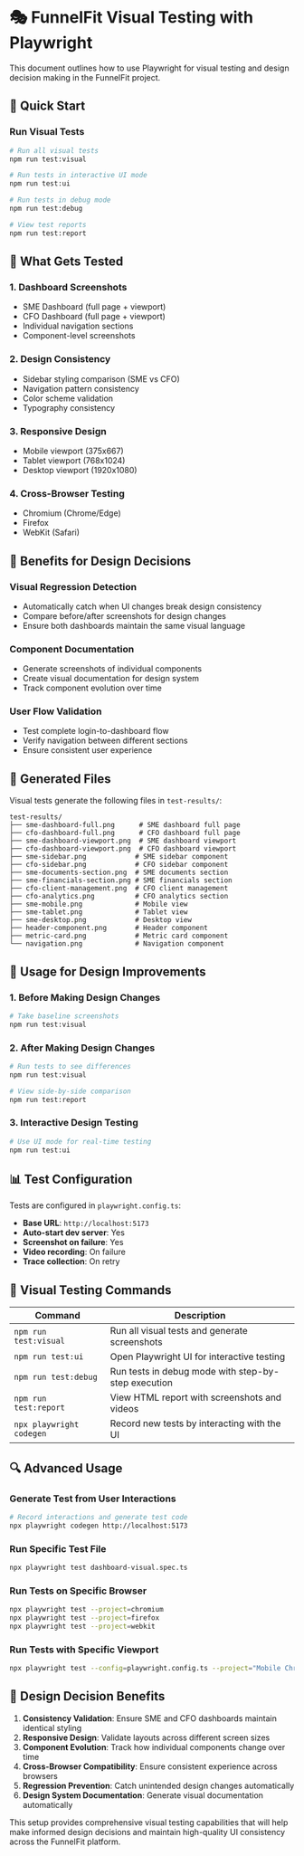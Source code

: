 # 🎭 FunnelFit Visual Testing with Playwright

This document outlines how to use Playwright for visual testing and design decision making in the FunnelFit project.

## 🚀 Quick Start

### Run Visual Tests
```bash
# Run all visual tests
npm run test:visual

# Run tests in interactive UI mode
npm run test:ui

# Run tests in debug mode
npm run test:debug

# View test reports
npm run test:report
```

## 📸 What Gets Tested

### 1. **Dashboard Screenshots**
- SME Dashboard (full page + viewport)
- CFO Dashboard (full page + viewport)
- Individual navigation sections
- Component-level screenshots

### 2. **Design Consistency**
- Sidebar styling comparison (SME vs CFO)
- Navigation pattern consistency
- Color scheme validation
- Typography consistency

### 3. **Responsive Design**
- Mobile viewport (375x667)
- Tablet viewport (768x1024)
- Desktop viewport (1920x1080)

### 4. **Cross-Browser Testing**
- Chromium (Chrome/Edge)
- Firefox
- WebKit (Safari)

## 🎯 Benefits for Design Decisions

### **Visual Regression Detection**
- Automatically catch when UI changes break design consistency
- Compare before/after screenshots for design changes
- Ensure both dashboards maintain the same visual language

### **Component Documentation**
- Generate screenshots of individual components
- Create visual documentation for design system
- Track component evolution over time

### **User Flow Validation**
- Test complete login-to-dashboard flow
- Verify navigation between different sections
- Ensure consistent user experience

## 📁 Generated Files

Visual tests generate the following files in `test-results/`:

```
test-results/
├── sme-dashboard-full.png      # SME dashboard full page
├── cfo-dashboard-full.png      # CFO dashboard full page
├── sme-dashboard-viewport.png  # SME dashboard viewport
├── cfo-dashboard-viewport.png  # CFO dashboard viewport
├── sme-sidebar.png            # SME sidebar component
├── cfo-sidebar.png            # CFO sidebar component
├── sme-documents-section.png  # SME documents section
├── sme-financials-section.png # SME financials section
├── cfo-client-management.png  # CFO client management
├── cfo-analytics.png          # CFO analytics section
├── sme-mobile.png             # Mobile view
├── sme-tablet.png             # Tablet view
├── sme-desktop.png            # Desktop view
├── header-component.png       # Header component
├── metric-card.png            # Metric card component
└── navigation.png             # Navigation component
```

## 🔧 Usage for Design Improvements

### 1. **Before Making Design Changes**
```bash
# Take baseline screenshots
npm run test:visual
```

### 2. **After Making Design Changes**
```bash
# Run tests to see differences
npm run test:visual

# View side-by-side comparison
npm run test:report
```

### 3. **Interactive Design Testing**
```bash
# Use UI mode for real-time testing
npm run test:ui
```

## 📊 Test Configuration

Tests are configured in `playwright.config.ts`:
- **Base URL**: `http://localhost:5173`
- **Auto-start dev server**: Yes
- **Screenshot on failure**: Yes
- **Video recording**: On failure
- **Trace collection**: On retry

## 🎨 Visual Testing Commands

| Command | Description |
|---------|-------------|
| `npm run test:visual` | Run all visual tests and generate screenshots |
| `npm run test:ui` | Open Playwright UI for interactive testing |
| `npm run test:debug` | Run tests in debug mode with step-by-step execution |
| `npm run test:report` | View HTML report with screenshots and videos |
| `npx playwright codegen` | Record new tests by interacting with the UI |

## 🔍 Advanced Usage

### Generate Test from User Interactions
```bash
# Record interactions and generate test code
npx playwright codegen http://localhost:5173
```

### Run Specific Test File
```bash
npx playwright test dashboard-visual.spec.ts
```

### Run Tests on Specific Browser
```bash
npx playwright test --project=chromium
npx playwright test --project=firefox
npx playwright test --project=webkit
```

### Run Tests with Specific Viewport
```bash
npx playwright test --config=playwright.config.ts --project="Mobile Chrome"
```

## 🎯 Design Decision Benefits

1. **Consistency Validation**: Ensure SME and CFO dashboards maintain identical styling
2. **Responsive Design**: Validate layouts across different screen sizes
3. **Component Evolution**: Track how individual components change over time
4. **Cross-Browser Compatibility**: Ensure consistent experience across browsers
5. **Regression Prevention**: Catch unintended design changes automatically
6. **Design System Documentation**: Generate visual documentation automatically

This setup provides comprehensive visual testing capabilities that will help make informed design decisions and maintain high-quality UI consistency across the FunnelFit platform.
